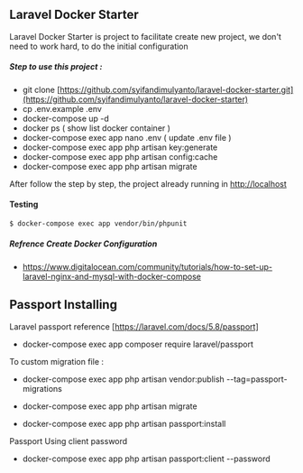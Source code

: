 ## Laravel Docker Starter

Laravel Docker Starter is project to facilitate create new project, 
we don't need to work hard, to do the initial configuration

##### Step to use this project :

- git clone [https://github.com/syifandimulyanto/laravel-docker-starter.git](https://github.com/syifandimulyanto/laravel-docker-starter)
- cp .env.example .env
- docker-compose up -d
- docker ps ( show list docker container )
- docker-compose exec app nano .env ( update .env file )
- docker-compose exec app php artisan key:generate
- docker-compose exec app php artisan config:cache
- docker-compose exec app php artisan migrate

After follow the step by step, the project already running in [http://localhost]()

#### Testing

```bash
$ docker-compose exec app vendor/bin/phpunit
```

##### Refrence Create Docker Configuration

- https://www.digitalocean.com/community/tutorials/how-to-set-up-laravel-nginx-and-mysql-with-docker-compose

## Passport Installing

Laravel passport reference [https://laravel.com/docs/5.8/passport]

- docker-compose exec app composer require laravel/passport

To custom migration file :
- docker-compose exec app php artisan vendor:publish --tag=passport-migrations

- docker-compose exec app php artisan migrate
- docker-compose exec app php artisan passport:install

Passport Using client password
- docker-compose exec app php artisan passport:client --password